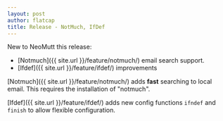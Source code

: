 ```yaml
---
layout: post
author: flatcap
title: Release - NotMuch, IfDef
---
```


New to NeoMutt this release:

- [Notmuch]({{ site.url }}/feature/notmuch/) email search support.
- [Ifdef]({{ site.url }}/feature/ifdef/) improvements

[Notmuch]({{ site.url }}/feature/notmuch/) adds **fast** searching to local email.
This requires the installation of "notmuch".

[Ifdef]({{ site.url }}/feature/ifdef/) adds new config functions `ifndef` and `finish` to allow
flexible configuration.

